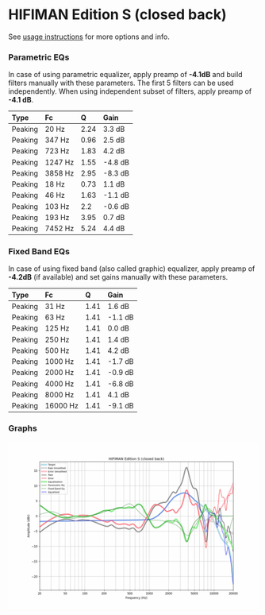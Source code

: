 # HIFIMAN Edition S (closed back)
See [usage instructions](https://github.com/jaakkopasanen/AutoEq#usage) for more options and info.

### Parametric EQs
In case of using parametric equalizer, apply preamp of **-4.1dB** and build filters manually
with these parameters. The first 5 filters can be used independently.
When using independent subset of filters, apply preamp of **-4.1 dB**.

| Type    | Fc      |    Q | Gain    |
|:--------|:--------|:-----|:--------|
| Peaking | 20 Hz   | 2.24 | 3.3 dB  |
| Peaking | 347 Hz  | 0.96 | 2.5 dB  |
| Peaking | 723 Hz  | 1.83 | 4.2 dB  |
| Peaking | 1247 Hz | 1.55 | -4.8 dB |
| Peaking | 3858 Hz | 2.95 | -8.3 dB |
| Peaking | 18 Hz   | 0.73 | 1.1 dB  |
| Peaking | 46 Hz   | 1.63 | -1.1 dB |
| Peaking | 103 Hz  | 2.2  | -0.6 dB |
| Peaking | 193 Hz  | 3.95 | 0.7 dB  |
| Peaking | 7452 Hz | 5.24 | 4.4 dB  |

### Fixed Band EQs
In case of using fixed band (also called graphic) equalizer, apply preamp of **-4.2dB**
(if available) and set gains manually with these parameters.

| Type    | Fc       |    Q | Gain    |
|:--------|:---------|:-----|:--------|
| Peaking | 31 Hz    | 1.41 | 1.6 dB  |
| Peaking | 63 Hz    | 1.41 | -1.1 dB |
| Peaking | 125 Hz   | 1.41 | 0.0 dB  |
| Peaking | 250 Hz   | 1.41 | 1.4 dB  |
| Peaking | 500 Hz   | 1.41 | 4.2 dB  |
| Peaking | 1000 Hz  | 1.41 | -1.7 dB |
| Peaking | 2000 Hz  | 1.41 | -0.9 dB |
| Peaking | 4000 Hz  | 1.41 | -6.8 dB |
| Peaking | 8000 Hz  | 1.41 | 4.1 dB  |
| Peaking | 16000 Hz | 1.41 | -9.1 dB |

### Graphs
![](./HIFIMAN%20Edition%20S%20(closed%20back).png)